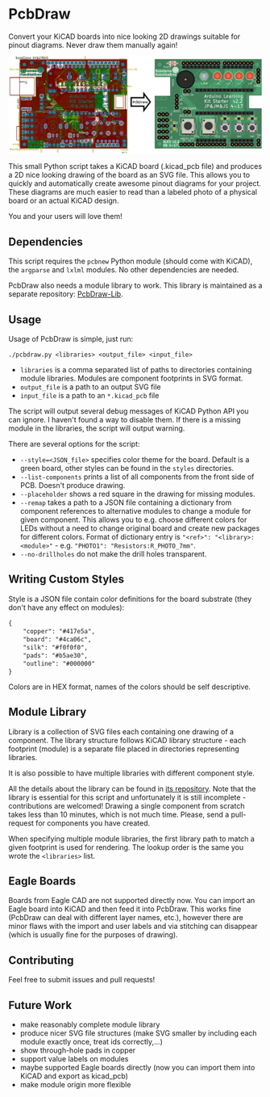 # PcbDraw

Convert your KiCAD boards into nice looking 2D drawings suitable for pinout
diagrams. Never draw them manually again!

![example](example.png)

This small Python script takes a KiCAD board (.kicad_pcb file) and produces a 2D
nice looking drawing of the board as an SVG file. This allows you to quickly and
automatically create awesome pinout diagrams for your project. These diagrams
are much easier to read than a labeled photo of a physical board or an actual
KiCAD design.

You and your users will love them!

## Dependencies

This script requires the `pcbnew` Python module (should come with KiCAD), the
`argparse` and `lxlml` modules. No other dependencies are needed.

PcbDraw also needs a module library to work. This library is maintained as a
separate repository: [PcbDraw-Lib](https://github.com/yaqwsx/PcbDraw-Lib).

## Usage

Usage of PcbDraw is simple, just run:

```.{bash}
./pcbdraw.py <libraries> <output_file> <input_file>
```
- `libraries` is a comma separated list of paths to directories containing module libraries. Modules are
  component footprints in SVG format.
- `output_file` is a path to an output SVG file
- `input_file` is a path to an `*.kicad_pcb` file

The script will output several debug messages of KiCAD Python API you can
ignore. I haven't found a way to disable them. If there is a missing module in
the libraries, the script will output warning.

There are several options for the script:

- `--style=<JSON_file>` specifies color theme for the board. Default is a green
  board, other styles can be found in the `styles` directories.
- `--list-components` prints a list of all components from the front side of PCB.
  Doesn't produce drawing.
- `--placeholder` shows a red square in the drawing for missing modules.
- `--remap` takes a path to a JSON file containing a dictionary from component
  references to alternative modules to change a module for given component. This
  allows you to e.g. choose different colors for LEDs without a need to change
  original board and create new packages for different colors. Format of
  dictionary entry is `"<ref>": "<library>:<module>"`  - e.g. `"PHOTO1":
  "Resistors:R_PHOTO_7mm"`.
- `--no-drillholes` do not make the drill holes transparent.

## Writing Custom Styles

Style is a JSON file contain color definitions for the board substrate (they
don't have any effect on modules):

```.{json}
{
    "copper": "#417e5a",
    "board": "#4ca06c",
    "silk": "#f0f0f0",
    "pads": "#b5ae30",
    "outline": "#000000"
}
```

Colors are in HEX format, names of the colors should be self descriptive.

## Module Library

Library is a collection of SVG files each containing one drawing of a component.
The library structure follows KiCAD library structure - each footprint (module)
is a separate file placed in directories representing libraries.

It is also possible to have multiple libraries with different component style.

All the details about the library can be found in [its
repository](https://github.com/yaqwsx/PcbDraw-Lib). Note that the library is
essential for this script and unfortunately it is still incomplete -
contributions are welcomed! Drawing a single component from scratch takes less
than 10 minutes, which is not much time. Please, send a pull-request for
components you have created.

When specifying multiple module libraries, the first library path to match a
given footprint is used for rendering. The lookup order is the same you
wrote the `<libraries>` list.

## Eagle Boards

Boards from Eagle CAD are not supported directly now. You can import an Eagle
board into KiCAD and then feed it into PcbDraw. This works fine (PcbDraw can
deal with different layer names, etc.), however there are minor flaws with the
import and user labels and via stitching can disappear (which is usually fine
for the purposes of drawing).

## Contributing

Feel free to submit issues and pull requests!

## Future Work

- make reasonably complete module library
- produce nicer SVG file structures (make SVG smaller by including each module
  exactly once, treat ids correctly,...)
- show through-hole pads in copper
- support value labels on modules
- maybe supported Eagle boards directly (now you can import them into KiCAD and
  export as kicad_pcb)
- make module origin more flexible
